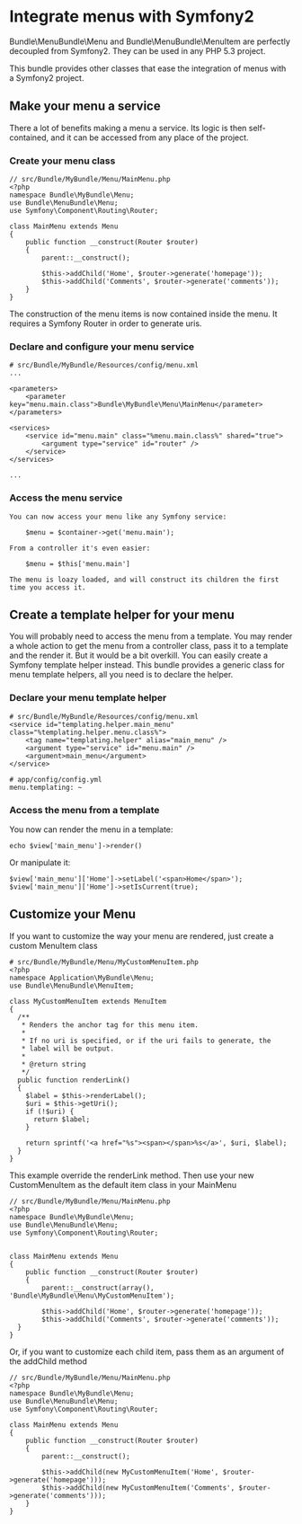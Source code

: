 Integrate menus with Symfony2
==========================

Bundle\MenuBundle\Menu and Bundle\MenuBundle\MenuItem are perfectly decoupled from Symfony2.
They can be used in any PHP 5.3 project.

This bundle provides other classes that ease the integration of menus with a Symfony2 project.

## Make your menu a service

There a lot of benefits making a menu a service. Its logic is then self-contained, and it can be accessed from any place of the project.

### Create your menu class

    // src/Bundle/MyBundle/Menu/MainMenu.php
    <?php
    namespace Bundle\MyBundle\Menu;
    use Bundle\MenuBundle\Menu;
    use Symfony\Component\Routing\Router;

    class MainMenu extends Menu
    {
        public function __construct(Router $router)
        {
            parent::__construct();

            $this->addChild('Home', $router->generate('homepage'));
            $this->addChild('Comments', $router->generate('comments'));
        }
    }

The construction of the menu items is now contained inside the menu.
It requires a Symfony Router in order to generate uris.

### Declare and configure your menu service

    # src/Bundle/MyBundle/Resources/config/menu.xml
    ...

    <parameters>
        <parameter key="menu.main.class">Bundle\MyBundle\Menu\MainMenu</parameter>
    </parameters>

    <services>
        <service id="menu.main" class="%menu.main.class%" shared="true">
            <argument type="service" id="router" />
        </service>
    </services>

    ...

### Access the menu service

    You can now access your menu like any Symfony service:

        $menu = $container->get('menu.main');

    From a controller it's even easier:

        $menu = $this['menu.main']

    The menu is loazy loaded, and will construct its children the first time you access it.

## Create a template helper for your menu

You will probably need to access the menu from a template.
You may render a whole action to get the menu from a controller class,
pass it to a template and the render it.
But it would be a bit overkill. You can easily create a Symfony template helper instead.
This bundle provides a generic class for menu template helpers, all you need is
to declare the helper.

### Declare your menu template helper

    # src/Bundle/MyBundle/Resources/config/menu.xml
    <service id="templating.helper.main_menu" class="%templating.helper.menu.class%">
        <tag name="templating.helper" alias="main_menu" />
        <argument type="service" id="menu.main" />
        <argument>main_menu</argument>
    </service>

    # app/config/config.yml
    menu.templating: ~

### Access the menu from a template

You now can render the menu in a template:

    echo $view['main_menu']->render()

Or manipulate it:

    $view['main_menu']['Home']->setLabel('<span>Home</span>');
    $view['main_menu']['Home']->setIsCurrent(true);


## Customize your Menu

If you want to customize the way your menu are rendered, just create a custom MenuItem class

    # src/Bundle/MyBundle/Menu/MyCustomMenuItem.php
    <?php
    namespace Application\MyBundle\Menu;
    use Bundle\MenuBundle\MenuItem;

    class MyCustomMenuItem extends MenuItem
    {
      /**
       * Renders the anchor tag for this menu item.
       *
       * If no uri is specified, or if the uri fails to generate, the
       * label will be output.
       *
       * @return string
       */
      public function renderLink()
      {
        $label = $this->renderLabel();
        $uri = $this->getUri();
        if (!$uri) {
          return $label;
        }

        return sprintf('<a href="%s"><span></span>%s</a>', $uri, $label);
      }
    }

This example override the renderLink method.
Then use your new CustomMenuItem as the default item class in your MainMenu

    // src/Bundle/MyBundle/Menu/MainMenu.php
    <?php
    namespace Bundle\MyBundle\Menu;
    use Bundle\MenuBundle\Menu;
    use Symfony\Component\Routing\Router;


    class MainMenu extends Menu
    {
        public function __construct(Router $router)
        {
            parent::__construct(array(), 'Bundle\MyBundle\Menu\MyCustomMenuItem');

            $this->addChild('Home', $router->generate('homepage'));
            $this->addChild('Comments', $router->generate('comments'));
      }
    }

Or, if you want to customize each child item, pass them as an argument of the addChild method

    // src/Bundle/MyBundle/Menu/MainMenu.php
    <?php
    namespace Bundle\MyBundle\Menu;
    use Bundle\MenuBundle\Menu;
    use Symfony\Component\Routing\Router;

    class MainMenu extends Menu
    {
        public function __construct(Router $router)
        {
            parent::__construct();

            $this->addChild(new MyCustomMenuItem('Home', $router->generate('homepage')));
            $this->addChild(new MyCustomMenuItem('Comments', $router->generate('comments')));
        }
    }

